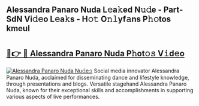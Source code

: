 ## Alessandra Panaro Nuda L𝚎a𝚔ed N𝚞𝚍e - Part-SdN Vi𝚍𝚎o L𝚎a𝚔s - H𝚘𝚝 O𝚗𝚕yf𝚊ns P𝚑𝚘tos kmeuI

# <h2><a href="http://kfdrven.oniu.top/?m=Alessandra+Panaro+Nuda">🔗👉 🔴 Alessandra Panaro Nuda P𝚑ot𝚘𝚜 V𝚒d𝚎o</a></h2>

[![Alessandra Panaro Nuda Nu𝚍e𝚜](https://i.imgur.com/0qMVB7G.gif)](http://kfdrven.oniu.top/?m=Alessandra+Panaro+Nuda)
Social media innovator Alessandra Panaro Nuda, acclaimed for disseminating dance and lifestyle knowledge, through presentations and blogs. Versatile stagehand Alessandra Panaro Nuda, known for their exceptional skills and accomplishments in supporting various aspects of live performances.  
